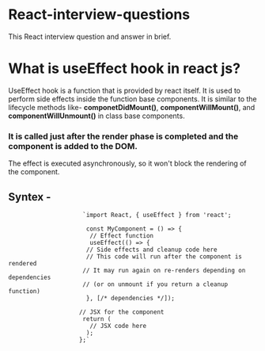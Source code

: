 # React-interview-questions
This React interview question and answer in brief.
# What is useEffect hook in react js?
UseEffect hook is a function that is provided by react itself. It is used to perform side effects inside the function base components.
It is similar to the lifecycle methods like- **componetDidMount()**, **componentWillMount()**, and **componentWillUnmount()** in class base components.
### It is called just after the render phase is completed and the component is added to the DOM.
The effect is executed asynchronously, so it won't block the rendering of the component.

## Syntex - 
                         `import React, { useEffect } from 'react';

                          const MyComponent = () => {
                           // Effect function
                           useEffect(() => {
                          // Side effects and cleanup code here
                          // This code will run after the component is rendered
                         // It may run again on re-renders depending on dependencies
                         // (or on unmount if you return a cleanup function)
                          }, [/* dependencies */]);

                        // JSX for the component
                         return (
                           // JSX code here
                          );
                        };`
